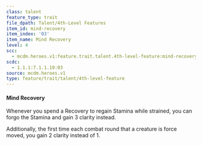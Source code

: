 ```yaml
---
class: talent
feature_type: trait
file_dpath: Talent/4th-Level Features
item_id: mind-recovery
item_index: '03'
item_name: Mind Recovery
level: 4
scc:
  - mcdm.heroes.v1:feature.trait.talent.4th-level-feature:mind-recovery
scdc:
  - 1.1.1:7.1.1.10:03
source: mcdm.heroes.v1
type: feature/trait/talent/4th-level-feature
---
```


#### Mind Recovery

Whenever you spend a Recovery to regain Stamina while strained, you can forgo the Stamina and gain 3 clarity instead.

Additionally, the first time each combat round that a creature is force moved, you gain 2 clarity instead of 1.

